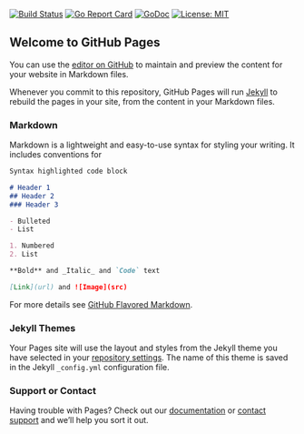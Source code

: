 [![Build Status](https://api.travis-ci.org/benjivesterby/montecarlopi.svg?branch=master)](https://travis-ci.org/benjivesterby/montecarlopi)
[![Go Report Card](https://goreportcard.com/badge/github.com/benjivesterby/montecarlopi)](https://goreportcard.com/report/github.com/benjivesterby/montecarlopi)
[![GoDoc](https://godoc.org/github.com/benjivesterby/montecarlopi?status.svg)](https://godoc.org/github.com/benjivesterby/montecarlopi)
[![License: MIT](https://img.shields.io/badge/License-MIT-yellow.svg)](https://opensource.org/licenses/MIT)

## Welcome to GitHub Pages

You can use the [editor on GitHub](https://github.com/benjivesterby/montecarlopi/edit/master/README.md) to maintain and preview the content for your website in Markdown files.

Whenever you commit to this repository, GitHub Pages will run [Jekyll](https://jekyllrb.com/) to rebuild the pages in your site, from the content in your Markdown files.

### Markdown

Markdown is a lightweight and easy-to-use syntax for styling your writing. It includes conventions for

```markdown
Syntax highlighted code block

# Header 1
## Header 2
### Header 3

- Bulleted
- List

1. Numbered
2. List

**Bold** and _Italic_ and `Code` text

[Link](url) and ![Image](src)
```

For more details see [GitHub Flavored Markdown](https://guides.github.com/features/mastering-markdown/).

### Jekyll Themes

Your Pages site will use the layout and styles from the Jekyll theme you have selected in your [repository settings](https://github.com/benjivesterby/montecarlopi/settings). The name of this theme is saved in the Jekyll `_config.yml` configuration file.

### Support or Contact

Having trouble with Pages? Check out our [documentation](https://help.github.com/categories/github-pages-basics/) or [contact support](https://github.com/contact) and we’ll help you sort it out.

